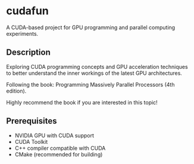 # cudafun

A CUDA-based project for GPU programming and parallel computing experiments.

## Description

Exploring CUDA programming concepts and GPU acceleration techniques to better understand the inner workings of the latest GPU architectures.

Following the book: Programming Massively Parallel Processors (4th edition).

Highly recommend the book if you are interested in this topic!

## Prerequisites

- NVIDIA GPU with CUDA support
- CUDA Toolkit
- C++ compiler compatible with CUDA
- CMake (recommended for building)
